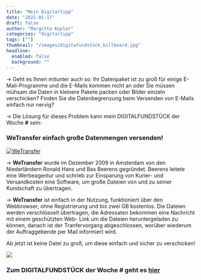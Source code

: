```yaml
---
title: "Mein Digitaltipp"
date: "2022-01-17"
draft: false
author: "Margitta Kupler"
categories: "digitaltipp"
tags: [""]
thumbnail: "/images/digitafundstück_billboard.jpg"
headline:
  enabled: false
  background: ""
---
```


→ Geht es Ihnen mitunter auch so: Ihr Datenpaket ist zu groß für einige
E-Mail-Programme und die E-Mails kommen nicht an oder Sie müssen mühsam die
Daten in kleinere Pakete packen oder Bilder einzeln verschicken? Finden Sie
die Datenbegrenzung beim Versenden von E-Mails einfach nur nervig?

→ Die Lösung für dieses Problem kann mein DIGITALFUNDSTÜCK der Woche **#**
sein:

### **WeTransfer** einfach große Datenmengen versenden!

<!--more-->


[![WeTransfer](https://upload.wikimedia.org/wikipedia/commons/thumb/3/36/WeTransfer_logo.svg/2560px-WeTransfer_logo.svg.png)](https://wetransfer.com/)

→ **WeTransfer** wurde im Dezember 2009 in Amsterdam von den Niederländern
Ronald Hans und Bas Beerens gegründet. Beerens leitete eine Werbeagentur und
schrieb zur Einsparung von Kurier- und Versandkosten eine Software, um große
Dateien von und zu seiner Kundschaft zu übertragen.

→ **WeTransfer** ist einfach in der Nutzung, funktioniert über den Webbrowser,
ohne Registrierung und bis zwei GB kostenlos. Die Dateien werden verschlüsselt
übertragen, die Adressaten bekommen eine Nachricht mit einem geschützten Web-
Link um die Dateien heruntergeladen zu können, danach ist der Tranfervorgang
abgeschlossen, worüber wiederum der Auftraggebende per Mail informiert wird.

Ab jetzt ist keine Datei zu groß, um diese einfach und sicher zu verschicken!

![](/images/digitafundstück_häuserwand.jpg)

### Zum DIGITALFUNDSTÜCK der Woche **#** geht es [hier](https://wetransfer.com/ "DIGITALFUNDSTÜCK")
